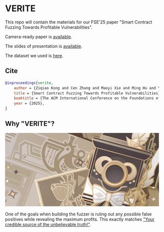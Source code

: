 # VERITE

This repo will contain the materials for our FSE'25 paper "Smart Contract Fuzzing Towards Profitable Vulnerabilities".

Camera-ready paper is [available](./paper.pdf).

The slides of presentation is [available](https://github.com/wtdcode/mytalks/blob/master/FSE25.pdf).

The dataset we used is [here](./dataset.csv).

## Cite

```bibtex
@inproceedings{verite,
    author = {Ziqiao Kong and Cen Zhang and Maoyi Xie and Ming Hu and Yue Xue and Ye Liu and Haijun Wang and Yang Liu},
    title = {Smart Contract Fuzzing Towards Profitable Vulnerabilities},
    booktitle = {The ACM International Conference on the Foundations of Software Engineering (FSE)},
    year = {2025},
}
```

## Why "VERITE"?

![verite](./verite.jpeg)

One of the goals when building the fuzzer is ruling out any possible false positives while revealing the maximum profits. This exactly matches ["Your credible source of the unbelievable truth!"](https://www.hoyolab.com/article/21858357).
